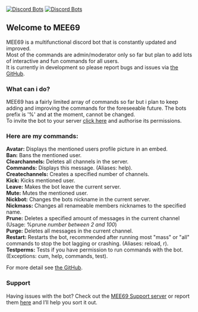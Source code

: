 [![Discord Bots](https://discordbots.org/api/widget/status/475421235950518292.svg)](https://discordbots.org/bot/750674353758142555)
[![Discord Bots](https://discordbots.org/api/widget/servers/475421235950518292.svg)](https://discordbots.org/bot/750674353758142555)

## Welcome to MEE69

MEE69 is a multifunctional discord bot that is constantly updated and improved.  
Most of the commands are admin/moderator only so far but plan to add lots of interactive and fun commands for all users.  
It is currently in development so please report bugs and issues via [the GitHub](https://github.com/seasnail8169/MEE69-Development/).

### What can i do?

MEE69 has a fairly limited array of commands so far but i plan to keep adding and improving the commands for the foreseeable future.
The bots prefix is '%' and at the moment, cannot be changed.  
To invite the bot to your server [click here](https://discordapp.com/oauth2/authorize?client_id=750674353758142555&permissions=8&scope=bot) and authorise its permissions.

### Here are my commands:

**Avatar:** Displays the mentioned users profile picture in an embed.   
**Ban:** Bans the mentioned user.   
**Clearchannels:** Deletes all channels in the server.   
**Commands:** Displays this message. (Aliases: help).   
**Createchannels:** Creates a specified number of channels.   
**Kick:** Kicks mentioned user.   
**Leave:** Makes the bot leave the current server.   
**Mute:** Mutes the mentioned user.   
**Nickbot:** Changes the bots nickname in the current server.   
**Nickmass:** Changes all renameable members nicknames to the specified name.   
**Prune:** Deletes a specified amount of messages in the current channel (Usage: %prune *number between 2 and 100*)   
**Purge:** Deletes all messages in the current channel.   
**Restart:** Restarts the bot, recommended after running most \"mass\" or \"all\" commands to stop the bot lagging or crashing. (Aliases: reload, r).   
**Testperms:** Tests if you have permission to run commands with the bot. (Exceptions: cum, help, commands, test).

For more detail see [the GitHub](https://github.com/seasnail8169/MEE69-Development/).

### Support

Having issues with the bot? Check out the [MEE69 Support server](https://discord.gg/Pta3APY) or report them [here](https://github.com/seasnail8169/MEE69-Development/issues) and I’ll help you sort it out.
